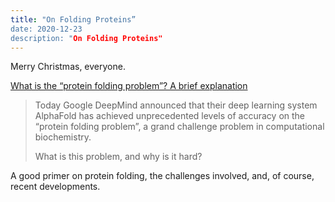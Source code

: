 ```yaml
---
title: "On Folding Proteins”
date: 2020-12-23
description: "On Folding Proteins"
---
```


Merry Christmas, everyone. 

[What is the “protein folding problem”? A brief explanation](https://rootsofprogress.org/alphafold-protein-folding-explainer)

> Today Google DeepMind announced that their deep learning system AlphaFold has achieved unprecedented levels of accuracy on the “protein folding problem”, a grand challenge problem in computational biochemistry.
> 
> What is this problem, and why is it hard?

A good primer on protein folding, the challenges involved, and, of course, recent developments. 